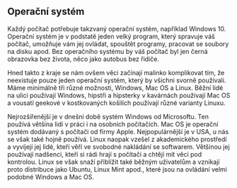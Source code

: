 ## Operační systém

Každý počítač potřebuje takzvaný operační systém, například Windows 10. Operační systém je v podstatě jeden velký program, který spravuje váš počítač, umožňuje vám jej ovládat, spouštět programy, pracovat se soubory na disku apod. Bez operačního systému by váš počítač byl jen černá obrazovka bez života, něco jako autobus bez řidiče.

Hned takto z kraje se nám ovšem věci začínají malinko komplikovat tím, že neexistuje pouze jeden operační systém, který by všichni svorně používali. Máme minimálně tři různé možnosti, Windows, Mac OS a Linux. Běžní lidé na ulici používají Windows, hipstři a hipsterky v kavárnách používají Mac OS a vousatí geekové v kostkovaných košilích používají různé varianty Linuxu.

Nejrozšířenější je v dnešní době systém Windows od Microsoftu. Ten používá většina lidí v práci i na osobních počítačích. Mac OS je operační systém dodávaný s počítači od firmy Apple. Nejpopulárnější je v USA, u nás se však také hojně používá. Linux naopak vzešel z akademického prostředí a vyvíjejí jej lidé, kteří věří ve svobodné nakládání se softwarem. Většinou jej používají nadšenci, kteří si rádi hrají s počítači a chtějí mít věci pod kontrolou. Linux se však snaží přiblížit také běžným uživatelům a vznikají proto distribuce jako Ubuntu, Linux Mint apod., které jsou na ovládání velmi podobné Windows a Mac OS.
